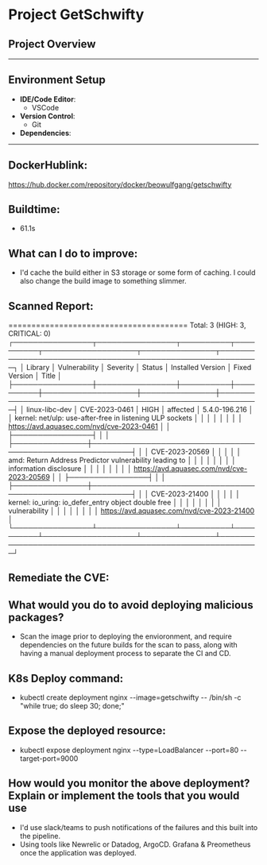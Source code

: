 # Project GetSchwifty

## Project Overview

---
## Environment Setup
- **IDE/Code Editor**: 
  - VSCode
- **Version Control**: 
  - Git
- **Dependencies**: 
---


## DockerHublink: 
https://hub.docker.com/repository/docker/beowulfgang/getschwifty
## Buildtime:	
- 61.1s

## What can I do to improve:	
- I'd cache the build either in S3 storage or some form of caching. I could also change the build image to something slimmer. 

## Scanned Report:	
=======================================
Total: 3 (HIGH: 3, CRITICAL: 0)
┌────────────────┬────────────────┬──────────┬──────────┬───────────────────┬───────────────┬──────────────────────────────────────────────────────────┐
│    Library     │ Vulnerability  │ Severity │  Status  │ Installed Version │ Fixed Version │                          Title                           │
├────────────────┼────────────────┼──────────┼──────────┼───────────────────┼───────────────┼──────────────────────────────────────────────────────────┤
│ linux-libc-dev │ CVE-2023-0461  │ HIGH     │ affected │ 5.4.0-196.216     │               │ kernel: net/ulp: use-after-free in listening ULP sockets │
│                │                │          │          │                   │               │ https://avd.aquasec.com/nvd/cve-2023-0461                │
│                ├────────────────┤          │          │                   ├───────────────┼──────────────────────────────────────────────────────────┤
│                │ CVE-2023-20569 │          │          │                   │               │ amd: Return Address Predictor vulnerability leading to   │
│                │                │          │          │                   │               │ information disclosure                                   │
│                │                │          │          │                   │               │ https://avd.aquasec.com/nvd/cve-2023-20569               │
│                ├────────────────┤          │          │                   ├───────────────┼──────────────────────────────────────────────────────────┤
│                │ CVE-2023-21400 │          │          │                   │               │ kernel: io_uring: io_defer_entry object double free      │
│                │                │          │          │                   │               │ vulnerability                                            │
│                │                │          │          │                   │               │ https://avd.aquasec.com/nvd/cve-2023-21400               │
└────────────────┴────────────────┴──────────┴──────────┴───────────────────┴───────────────┴──────────────────────────────────────────────────────────┘

## Remediate the CVE:	



## What would you do to avoid deploying malicious packages?	
- Scan the image prior to deploying the envioronment, and require dependencies on the future builds for the scan to pass, along with having a manual deployment process to separate the CI and CD.
## K8s Deploy command:	
- kubectl create deployment nginx --image=getschwifty -- /bin/sh -c "while true; do sleep 30; done;"

## Expose the deployed resource:
-	kubectl expose deployment nginx --type=LoadBalancer --port=80 --target-port=9000

## How would you monitor the above deployment? Explain or implement the tools that you would use
- I'd use slack/teams to push notifications of the failures and this built into the pipeline. 
- Using tools like Newrelic or Datadog, ArgoCD. Grafana & Preometheus once the application was deployed.
